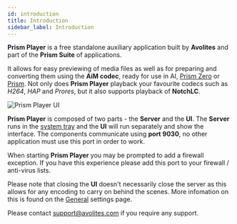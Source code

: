 ```yaml
---
id: introduction
title: Introduction
sidebar_label: Introduction
---
```


**Prism Player** is a free standalone auxiliary application built by **Avolites** and part of the **Prism Suite** of applications.

It allows for easy previewing of media files as well as for preparing and converting them using the **AiM codec**, ready for use in AI, [Prism Zero](../zero/introduction) or [Prism](../prism/introduction). Not only does **Prism Player** playback your favourite codecs such as *H264*, *HAP* and *Prores*, but it also supports playback of **NotchLC**.

![Prism Player UI](/prismdocs/images/prism-player-ui.png)

**Prism Player** is composed of two parts - the **Server** and the **UI**. The **Server** runs in the [system tray](./quick-start/system-tray.md) and the **UI** will run separately and show the interface. The components communicate using **port 9030**, no other application must use this port in order to work.

When starting **Prism Player** you may be prompted to add a firewall exception. If you have this experience please add this port to your firewall / anti-virus lists.

Please note that closing the **UI** doesn't necessarily close the server as this allows for any encoding to carry on behind the scenes. More infomation on this is found on the [General](./settings/settings-general) settings page.

Please contact <a href="mailto:support@avolites.com?subject=Prism%20Player:">support@avolites.com</a> if you require any support.
